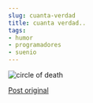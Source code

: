 ```yaml
---
slug: cuanta-verdad  
title: cuanta verdad..  
tags:  
- humor  
- programadores  
- suenio  
---
```

  
![circle of death](http://cacavoladora.org/img/3886492586_6f29183994_o.jpg)  
  
[Post original](http://blog.hasmanythrough.com/2009/9/3/circle-of-death)  

